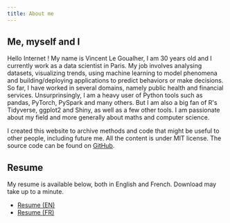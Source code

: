 ```yaml
---
title: About me
---
```


## Me, myself and I


Hello Internet ! My name is Vincent Le Goualher, I am 30 years old and I currently work as a data scientist in Paris. My job involves analysing datasets, visualizing trends, using machine learning to model phenomena and building/deploying applications to predict behaviors or make decisions. So far, I have worked in several domains, namely public health and financial services. Unsurprinsingly, I am a heavy user of Python tools such as pandas, PyTorch, PySpark and many others. But I am also a big fan of R's Tidyverse, ggplot2 and Shiny, as well as a few other tools. I am passionate about my field and more generally about maths and computer science.  

I created this website to archive methods and code that might be useful to other people, including future me. All the content is under MIT license. The source code can be found on [GitHub](https://github.com/datatrigger).

## Resume

My resume is available below, both in English and French. Download may take up to a minute.

* [Resume (EN)](/doc/resume_en_vincent_le_goualher.pdf)  
* [Resume (FR)](/doc/cv_fr_vincent_le_goualher.pdf)
